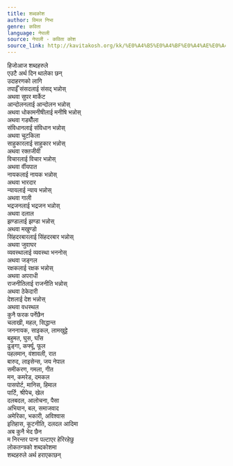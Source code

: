 ```yaml
---
title: शब्दकोश
author: विमल निभा
genre: कविता
language: नेपाली
source: नेपाली - कविता कोश
source_link: http://kavitakosh.org/kk/%E0%A4%B5%E0%A4%BF%E0%A4%AE%E0%A4%B2_%E0%A4%A8%E0%A4%BF%E0%A4%AD%E0%A4%BE
---
```


हिजोआज शब्दहरुले  
एउटै अर्थ दिन थालेका छन्  
उदाहरणको लागि  
तपाईँ संसदलाई संसद् भन्नोस्  
अथवा सुपर मार्केट  
आन्दोलनलाई आन्दोलन भन्नोस्  
अथवा धोकामनीषीलाई मनीषि भन्नोस्  
अथवा गड्यौँला  
संविधानलाई संविधान भन्नोस्  
अथवा चुटकिला  
साहुकारलाई साहुकार भन्नोस्  
अथवा रक्तजीवी  
विचारलाई विचार भन्नोस्  
अथवा र्वीयपात  
नायकलाई नायक भन्नोस्  
अथवा भारदार  
न्यायलाई न्याय भन्नोस्  
अथवा गाली  
भद्रजनलाई भद्रजन भन्नोस्  
अथवा दलाल  
झण्डालाई झण्डा भन्नोस्  
अथवा मखुण्डो  
सिंहदरबारलाई सिंहदरबार भन्नोस्  
अथवा जुवाघर  
व्यवस्थालाई व्यवस्था भननोस्  
अथवा जङ्गल  
रक्षकलाई रक्षक भन्नोस्  
अथवा अपराधी  
राजनीतिलाई राजनीति भन्नोस्  
अथवा ठेकेदारी  
देशलाई देश भन्नोस्  
अथवा वधस्थल  
कुनै फरक पर्नेछैन  
चलाखी, महल, सिद्धान्त  
जननायक, साइकल, लामखुट्टे  
बहुमत, घुस, घाँस  
ढुङ्गा, कर्फ्यू, फूल  
पहलमान, वंशावली, रात  
बारुद, लाइसेन्स, जय नेपाल  
समीकरण, गमला, गीत  
मन, कमरेड, दमकल  
पासपोर्ट, मानिस, हिमाल  
पार्टि, श्रीपेच, खेल  
दलबदल, आलोचना, पैसा  
अभियान, बल, समाजवाद  
अमेरिका, भकारी, अविश्वास  
इतिहास, कूटनीति, दलदल आदिमा  
अब कुनै भेद छैन  
म निरन्तर पाना पल्टाएर हेरिरहेछु  
लोकतन्त्रको शब्दकोशमा  
शब्दहरुले अर्थ हराएकाछन्
